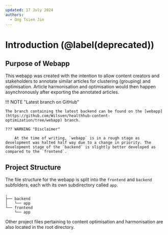 ```yaml
---
updated: 17 July 2024
authors:
  - Ong Tsien Jin
---
```


# Introduction (@label(deprecated))

## Purpose of Webapp

This webapp was created with the intention to allow content creators and stakeholders to annotate similar articles for clustering (grouping) and optimisation. Article harmonisation and optimisation would then happen asynchronously after exporting the annotated articles.

!!! NOTE "Latest branch on GitHub"

    The branch containing the latest backend can be found on the [webapp](https://github.com/Wilsven/healthhub-content-optimization/tree/webapp) branch.

    ??? WARNING "Disclaimer"

        At the time of writing, `webapp` is in a rough stage as development was halted half way due to a change in priority. The development stage of the `backend` is slightly better developed as compared to the `frontend`.

## Project Structure

The file structure for the webapp is split into the `frontend` and `backend` subfolders, each with its own subdirectory called `app`.

    .
    ├── backend
    │   └── app
    └── frontend
        └── app

Other project files pertaining to content optimisation and harmonisation are also located in the root directory.
